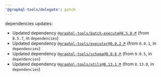 ```yaml
---
'@graphql-tools/delegate': patch
---
```


dependencies updates:

- Updated dependency [`@graphql-tools/batch-execute@8.5.8` ↗︎](https://www.npmjs.com/package/@graphql-tools/batch-execute/v/8.5.8) (from `8.5.7`, in `dependencies`)
- Updated dependency [`@graphql-tools/executor@0.0.2` ↗︎](https://www.npmjs.com/package/@graphql-tools/executor/v/0.0.2) (from `0.0.1`, in `dependencies`)
- Updated dependency [`@graphql-tools/schema@9.0.6` ↗︎](https://www.npmjs.com/package/@graphql-tools/schema/v/9.0.6) (from `9.0.5`, in `dependencies`)
- Updated dependency [`@graphql-tools/utils@8.13.1` ↗︎](https://www.npmjs.com/package/@graphql-tools/utils/v/8.13.1) (from `8.13.0`, in `dependencies`)

